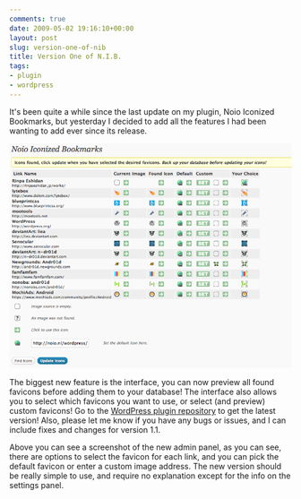 ```yaml
---
comments: true
date: 2009-05-02 19:16:10+00:00
layout: post
slug: version-one-of-nib
title: Version One of N.I.B.
tags:
- plugin
- wordpress
---
```


It's been quite a while since the last update on my plugin, Noio Iconized Bookmarks, but yesterday I decided to add all the features I had been wanting to add ever since its release. 

[![Screenshot of the Settings Panel](/assets/2009-05-02-version-one-of-nib/screenshot.png)](/assets/2009-05-02-version-one-of-nib/screenshot.png)

The biggest new feature is the interface, you can now preview all found favicons before adding them to your database! The interface also allows you to select which favicons you want to use, or select (and preview) custom favicons! Go to the [WordPress plugin repository](http://wordpress.org/extend/plugins/noio-iconized-bookmarks/) to get the latest version! Also, please let me know if you have any bugs or issues, and I can include fixes and changes for version 1.1. 

Above you can see a screenshot of the new admin panel, as you can see, there are options to select the favicon for each link, and you can pick the default favicon or enter a custom image address. The new version should be really simple to use, and require no explanation except for the info on the settings panel.
